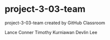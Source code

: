 # project-3-03-team
project-3-03-team created by GitHub Classroom

Lance Conner
Timothy Kurniawan
Devlin Lee
